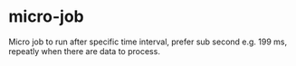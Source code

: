 # micro-job
Micro job to run after specific time interval, prefer sub second e.g. 199 ms, repeatly when there are data to process.
